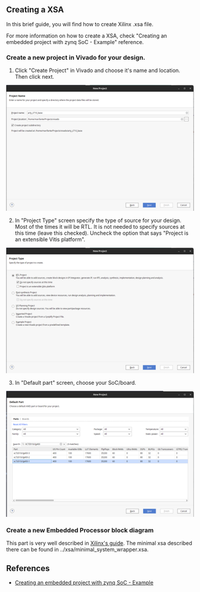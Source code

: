## Creating a XSA

In this brief guide, you will find how to create Xilinx .xsa file.

For more information on how to create a XSA, check "Creating an embedded project with zynq SoC - Example" reference.


### Create a new project in Vivado for your design.

1) Click "Create Project" in Vivado and choose it's name and location. Then click next.

![Creating a project in Vivado](img/vivado_create_project_project_name.png)

2) In "Project Type" screen specify the type of source for your design. Most of the times it will be RTL. It is not needed to specify sources at this time (leave this checked). Uncheck the option that says "Project is an extensible Vitis platform".

![Selecting project type in Vivado](img/vivado_create_project_project_type.png)

3) In "Default part" screen, choose your SoC/board.

![Selecting part in Vivado](img/vivado_create_project_select_part.png)

### Create a new Embedded Processor block diagram

This part is very well described in [Xilinx's guide](https://xilinx.github.io/Embedded-Design-Tutorials/docs/2021.1/build/html/docs/Introduction/Zynq7000-EDT/2-using-zynq.html#creating-an-embedded-processor-block-diagram). The minimal xsa described there can be found in ../xsa/minimal_system_wrapper.xsa.



## References

* [Creating an embedded project with zynq SoC - Example](https://xilinx.github.io/Embedded-Design-Tutorials/docs/2021.1/build/html/docs/Introduction/Zynq7000-EDT/2-using-zynq.html#example-1-creating-a-new-embedded-project-with-zynq-soc)
